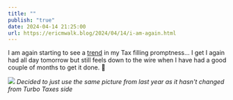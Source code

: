 ```yaml
---
title: ""
publish: "true"
date: 2024-04-14 21:25:00
url: https://ericmwalk.blog/2024/04/14/i-am-again.html
---
```


I am again starting to see a [trend](https://ericmwalk.blog/2023/04/17/i-was-kind.html) in my Tax filling promptness... I get I again had all day tomorrow but still feels down to the wire when I have had a good couple of months to get it done. 💸

![](https://ericmwalk.blog/uploads/2023/f423e297ec.png)
*Decided to just use the same picture from last year as it hasn't changed from Turbo Taxes side*